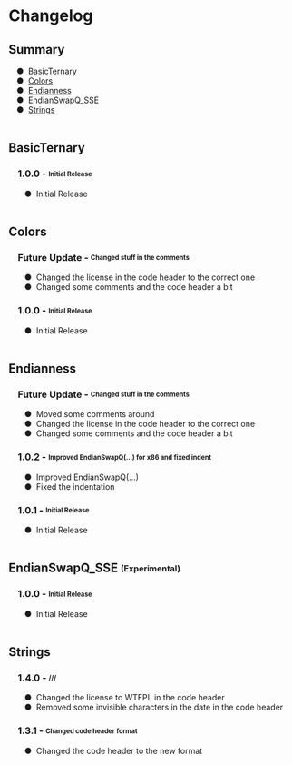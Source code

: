 # Changelog
## Summary
&emsp;●&nbsp;&nbsp;[BasicTernary](#basicternary)<br>
&emsp;●&nbsp;&nbsp;[Colors](#colors)<br>
&emsp;●&nbsp;&nbsp;[Endianness](#endianness)<br>
&emsp;●&nbsp;&nbsp;[EndianSwapQ_SSE](#endianswapq_sse-experimental)<br>
&emsp;●&nbsp;&nbsp;[Strings](#strings)<br>
<br>
## BasicTernary
### &emsp;1.0.0 - <sub><sup>Initial Release</sup></sub>
&emsp;&emsp;●&nbsp;&nbsp;Initial Release<br>
<br>

## Colors
### &emsp;Future Update - <sub><sup>Changed stuff in the comments</sup></sub>
&emsp;&emsp;●&nbsp;&nbsp;Changed the license in the code header to the correct one<br>
&emsp;&emsp;●&nbsp;&nbsp;Changed some comments and the code header a bit<br>
### &emsp;1.0.0 - <sub><sup>Initial Release</sup></sub>
&emsp;&emsp;●&nbsp;&nbsp;Initial Release<br>
<br>

## Endianness
### &emsp;Future Update - <sub><sup>Changed stuff in the comments</sup></sub>
&emsp;&emsp;●&nbsp;&nbsp;Moved some comments around<br>
&emsp;&emsp;●&nbsp;&nbsp;Changed the license in the code header to the correct one<br>
&emsp;&emsp;●&nbsp;&nbsp;Changed some comments and the code header a bit<br>
### &emsp;1.0.2 - <sub><sup>Improved EndianSwapQ(...) for x86 and fixed indent</sup></sub>
&emsp;&emsp;●&nbsp;&nbsp;Improved EndianSwapQ(...)<br>
&emsp;&emsp;●&nbsp;&nbsp;Fixed the indentation<br>
### &emsp;1.0.1 - <sub><sup>Initial Release</sup></sub>
&emsp;&emsp;●&nbsp;&nbsp;Initial Release<br>
<br>

## EndianSwapQ_SSE <sub><sup>(Experimental)</sup></sub>
### &emsp;1.0.0 - <sub><sup>Initial Release</sup></sub>
&emsp;&emsp;●&nbsp;&nbsp;Initial Release<br>
<br>

## Strings
### &emsp;1.4.0 - <sub><sup>///</sup></sub>
&emsp;&emsp;●&nbsp;&nbsp;Changed the license to WTFPL in the code header<br>
&emsp;&emsp;●&nbsp;&nbsp;Removed some invisible characters in the date in the code header<br>
### &emsp;1.3.1 - <sub><sup>Changed code header format</sup></sub>
&emsp;&emsp;●&nbsp;&nbsp;Changed the code header to the new format<br>
<br>

